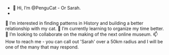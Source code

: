 - 👋 Hi, I’m @PenguCat - Or Sarah.
- 
👀 I’m interested in finding patterns in History and building a better relationship with my cat.
🌱 I’m currently learning to organize my time better.
💞️ I’m looking to collaborate on the making of the next online museum. 
📫 How to reach me - you can call out 'Sarah' over a 50km radius and I will be one of the many that may respond.

